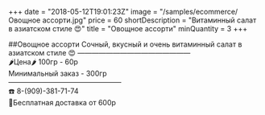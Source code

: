 +++
date = "2018-05-12T19:01:23Z"
image = "/samples/ecommerce/Овощное ассорти.jpg"
price = 60
shortDescription = "Витаминный салат в азиатском стиле 😍"
title = "Овощное ассорти"
minQuantity = 3
+++

##Овощное ассорти
Сочный, вкусный и очень витаминный салат в азиатском стиле 😍
————————————————  
🌶Цена🌶 100гр - 60р  
Минимальный заказ - 300гр  
————————————————  
☎️ 8-(909)-381-71-74  
🚗Бесплатная доставка от 600р
